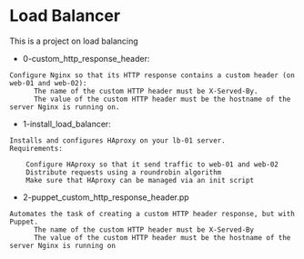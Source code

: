 # Load Balancer
This is a project on load balancing
* 0-custom_http_response_header:
```
Configure Nginx so that its HTTP response contains a custom header (on web-01 and web-02):
	  The name of the custom HTTP header must be X-Served-By.
	  The value of the custom HTTP header must be the hostname of the server Nginx is running on.
```

* 1-install_load_balancer:
```
Installs and configures HAproxy on your lb-01 server.
Requirements:

	Configure HAproxy so that it send traffic to web-01 and web-02
	Distribute requests using a roundrobin algorithm
	Make sure that HAproxy can be managed via an init script
```

* 2-puppet_custom_http_response_header.pp
```
Automates the task of creating a custom HTTP header response, but with Puppet.
	  The name of the custom HTTP header must be X-Served-By
	  The value of the custom HTTP header must be the hostname of the server Nginx is running on
```